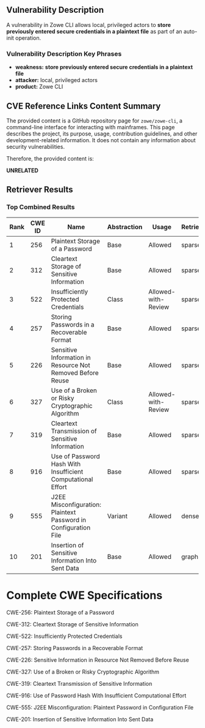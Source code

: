 ## Vulnerability Description
A vulnerability in Zowe CLI allows local, privileged actors to **store previously entered secure credentials in a plaintext file** as part of an auto-init operation.

### Vulnerability Description Key Phrases
- **weakness:** **store previously entered secure credentials in a plaintext file**
- **attacker:** local, privileged actors
- **product:** Zowe CLI

## CVE Reference Links Content Summary
The provided content is a GitHub repository page for `zowe/zowe-cli`, a command-line interface for interacting with mainframes. This page describes the project, its purpose, usage, contribution guidelines, and other development-related information. It does not contain any information about security vulnerabilities.

Therefore, the provided content is:

**UNRELATED**

## Retriever Results

### Top Combined Results

| Rank | CWE ID | Name | Abstraction | Usage  | Retrievers | Individual Scores |
|------|--------|------|-------------|-------|------------|-------------------|
| 1 | 256 | Plaintext Storage of a Password | Base | Allowed | sparse | 0.208 |
| 2 | 312 | Cleartext Storage of Sensitive Information | Base | Allowed | sparse | 0.192 |
| 3 | 522 | Insufficiently Protected Credentials | Class | Allowed-with-Review | sparse | 0.183 |
| 4 | 257 | Storing Passwords in a Recoverable Format | Base | Allowed | sparse | 0.181 |
| 5 | 226 | Sensitive Information in Resource Not Removed Before Reuse | Base | Allowed | sparse | 0.179 |
| 6 | 327 | Use of a Broken or Risky Cryptographic Algorithm | Class | Allowed-with-Review | sparse | 0.178 |
| 7 | 319 | Cleartext Transmission of Sensitive Information | Base | Allowed | sparse | 0.173 |
| 8 | 916 | Use of Password Hash With Insufficient Computational Effort | Base | Allowed | sparse | 0.172 |
| 9 | 555 | J2EE Misconfiguration: Plaintext Password in Configuration File | Variant | Allowed | dense | 0.580 |
| 10 | 201 | Insertion of Sensitive Information Into Sent Data | Base | Allowed | graph | 0.002 |



# Complete CWE Specifications

CWE-256: Plaintext Storage of a Password

CWE-312: Cleartext Storage of Sensitive Information

CWE-522: Insufficiently Protected Credentials

CWE-257: Storing Passwords in a Recoverable Format

CWE-226: Sensitive Information in Resource Not Removed Before Reuse

CWE-327: Use of a Broken or Risky Cryptographic Algorithm

CWE-319: Cleartext Transmission of Sensitive Information

CWE-916: Use of Password Hash With Insufficient Computational Effort

CWE-555: J2EE Misconfiguration: Plaintext Password in Configuration File

CWE-201: Insertion of Sensitive Information Into Sent Data